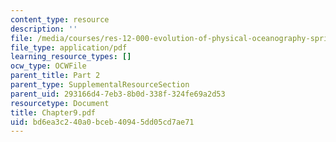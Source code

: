 ```yaml
---
content_type: resource
description: ''
file: /media/courses/res-12-000-evolution-of-physical-oceanography-spring-2007/bd6ea3c240a0bceb40945dd05cd7ae71_Chapter9.pdf
file_type: application/pdf
learning_resource_types: []
ocw_type: OCWFile
parent_title: Part 2
parent_type: SupplementalResourceSection
parent_uid: 293166d4-7eb3-8b0d-338f-324fe69a2d53
resourcetype: Document
title: Chapter9.pdf
uid: bd6ea3c2-40a0-bceb-4094-5dd05cd7ae71
---
```

